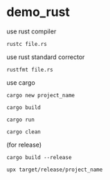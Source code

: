# demo_rust

use rust compiler
```shell
rustc file.rs
```

use rust standard corrector
```shell
rustfmt file.rs
```

use cargo
```shell
cargo new project_name
```
```shell
cargo build
```
```shell
cargo run
```
```shell
cargo clean
```
(for release)
```shell
cargo build --release
```
```shell
upx target/release/project_name
```
